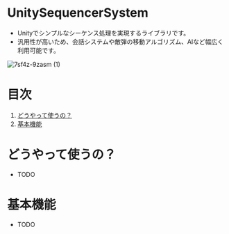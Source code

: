 # UnitySequencerSystem
- Unityでシンプルなシーケンス処理を実現するライブラリです。
- 汎用性が高いため、会話システムや敵弾の移動アルゴリズム、AIなど幅広く利用可能です。

![7sf4z-9zasm (1)](https://github.com/gif-hara/UnitySequencerSystem/assets/5396546/f9dca682-43f8-42eb-a349-a6c4c0e4970a)

# 目次
1. [どうやって使うの？](#どうやって使うの？)
2. [基本機能](#基本機能)

# どうやって使うの？
- TODO

# 基本機能
- TODO
